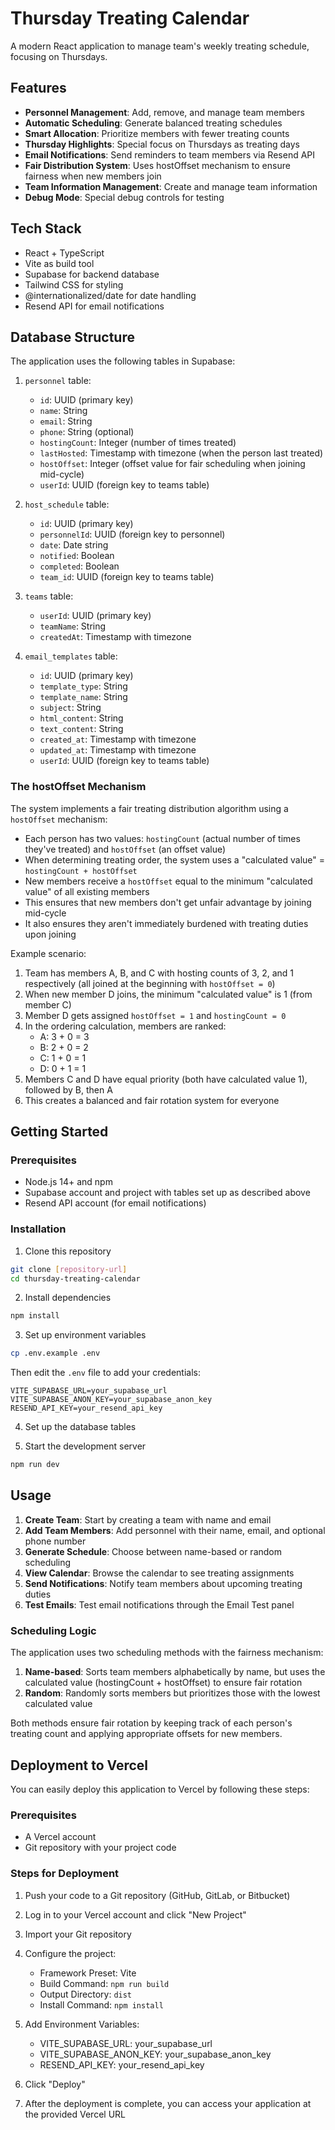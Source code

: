 # Thursday Treating Calendar

A modern React application to manage team's weekly treating schedule, focusing on Thursdays.

## Features

- **Personnel Management**: Add, remove, and manage team members
- **Automatic Scheduling**: Generate balanced treating schedules
- **Smart Allocation**: Prioritize members with fewer treating counts
- **Thursday Highlights**: Special focus on Thursdays as treating days
- **Email Notifications**: Send reminders to team members via Resend API
- **Fair Distribution System**: Uses hostOffset mechanism to ensure fairness when new members join 
- **Team Information Management**: Create and manage team information
- **Debug Mode**: Special debug controls for testing

## Tech Stack

- React + TypeScript
- Vite as build tool
- Supabase for backend database
- Tailwind CSS for styling
- @internationalized/date for date handling
- Resend API for email notifications

## Database Structure

The application uses the following tables in Supabase:

1. `personnel` table:
   - `id`: UUID (primary key)
   - `name`: String
   - `email`: String
   - `phone`: String (optional)
   - `hostingCount`: Integer (number of times treated)
   - `lastHosted`: Timestamp with timezone (when the person last treated)
   - `hostOffset`: Integer (offset value for fair scheduling when joining mid-cycle)
   - `userId`: UUID (foreign key to teams table)

2. `host_schedule` table:
   - `id`: UUID (primary key)
   - `personnelId`: UUID (foreign key to personnel)
   - `date`: Date string
   - `notified`: Boolean
   - `completed`: Boolean
   - `team_id`: UUID (foreign key to teams table)

3. `teams` table:
   - `userId`: UUID (primary key)
   - `teamName`: String
   - `createdAt`: Timestamp with timezone

4. `email_templates` table:
   - `id`: UUID (primary key)
   - `template_type`: String
   - `template_name`: String
   - `subject`: String
   - `html_content`: String
   - `text_content`: String
   - `created_at`: Timestamp with timezone
   - `updated_at`: Timestamp with timezone
   - `userId`: UUID (foreign key to teams table)

### The hostOffset Mechanism

The system implements a fair treating distribution algorithm using a `hostOffset` mechanism:

- Each person has two values: `hostingCount` (actual number of times they've treated) and `hostOffset` (an offset value)
- When determining treating order, the system uses a "calculated value" = `hostingCount + hostOffset`
- New members receive a `hostOffset` equal to the minimum "calculated value" of all existing members
- This ensures that new members don't get unfair advantage by joining mid-cycle
- It also ensures they aren't immediately burdened with treating duties upon joining

Example scenario:
1. Team has members A, B, and C with hosting counts of 3, 2, and 1 respectively (all joined at the beginning with `hostOffset = 0`)
2. When new member D joins, the minimum "calculated value" is 1 (from member C)
3. Member D gets assigned `hostOffset = 1` and `hostingCount = 0`
4. In the ordering calculation, members are ranked:
   - A: 3 + 0 = 3
   - B: 2 + 0 = 2
   - C: 1 + 0 = 1
   - D: 0 + 1 = 1
5. Members C and D have equal priority (both have calculated value 1), followed by B, then A
6. This creates a balanced and fair rotation system for everyone

## Getting Started

### Prerequisites

- Node.js 14+ and npm
- Supabase account and project with tables set up as described above
- Resend API account (for email notifications)

### Installation

1. Clone this repository
```bash
git clone [repository-url]
cd thursday-treating-calendar
```

2. Install dependencies
```bash
npm install
```

3. Set up environment variables
```bash
cp .env.example .env
```
Then edit the `.env` file to add your credentials:
```
VITE_SUPABASE_URL=your_supabase_url
VITE_SUPABASE_ANON_KEY=your_supabase_anon_key
RESEND_API_KEY=your_resend_api_key
```

4. Set up the database tables

5. Start the development server
```bash
npm run dev
```

## Usage

1. **Create Team**: Start by creating a team with name and email
2. **Add Team Members**: Add personnel with their name, email, and optional phone number
3. **Generate Schedule**: Choose between name-based or random scheduling
4. **View Calendar**: Browse the calendar to see treating assignments
5. **Send Notifications**: Notify team members about upcoming treating duties
6. **Test Emails**: Test email notifications through the Email Test panel

### Scheduling Logic

The application uses two scheduling methods with the fairness mechanism:

1. **Name-based**: Sorts team members alphabetically by name, but uses the calculated value (hostingCount + hostOffset) to ensure fair rotation
2. **Random**: Randomly sorts members but prioritizes those with the lowest calculated value

Both methods ensure fair rotation by keeping track of each person's treating count and applying appropriate offsets for new members.

## Deployment to Vercel

You can easily deploy this application to Vercel by following these steps:

### Prerequisites
- A Vercel account
- Git repository with your project code

### Steps for Deployment

1. Push your code to a Git repository (GitHub, GitLab, or Bitbucket)

2. Log in to your Vercel account and click "New Project"

3. Import your Git repository

4. Configure the project:
   - Framework Preset: Vite
   - Build Command: `npm run build`
   - Output Directory: `dist`
   - Install Command: `npm install`

5. Add Environment Variables:
   - VITE_SUPABASE_URL: your_supabase_url
   - VITE_SUPABASE_ANON_KEY: your_supabase_anon_key
   - RESEND_API_KEY: your_resend_api_key

6. Click "Deploy"

7. After the deployment is complete, you can access your application at the provided Vercel URL
